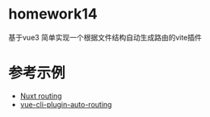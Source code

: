 # homework14

基于vue3 简单实现一个根据文件结构自动生成路由的vite插件

# 参考示例 

- [Nuxt routing](https://nuxtjs.org/guide/routing/)
- [vue-cli-plugin-auto-routing](https://github.com/ktsn/vue-cli-plugin-auto-routing)
